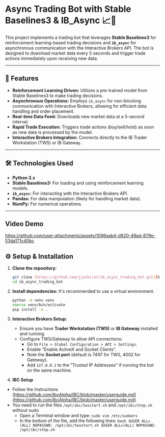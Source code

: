# Async Trading Bot with Stable Baselines3 & IB_Async 📈🤖

This project implements a trading bot that leverages **Stable Baselines3** for reinforcement learning-based trading decisions and **`ib_async`** for asynchronous communication with the Interactive Brokers API.
The bot is designed to download market data every 5 seconds and trigger trade actions immediately upon receiving new data.

---

## 🚀 Features

* **Reinforcement Learning Driven:** Utilizes a pre-trained model from Stable Baselines3 to make trading decisions.
* **Asynchronous Operations:** Employs `ib_async` for non-blocking communication with Interactive Brokers, allowing for efficient data handling and order placement.
* **Real-time Data Feed:** Downloads new market data at a 5-second interval.
* **Rapid Trade Execution:** Triggers trade actions (buy/sell/hold) as soon as new data is processed by the model.
* **Interactive Brokers Integration:** Connects directly to the IB Trader Workstation (TWS) or IB Gateway.

---

## 🛠️ Technologies Used

* **Python 3.x**
* **Stable Baselines3:** For loading and using reinforcement learning models.
* **`ib_async`:** For interacting with the Interactive Brokers API.
* **Pandas:** For data manipulation (likely for handling market data).
* **NumPy:** For numerical operations.

---
## Video Demo
https://github.com/user-attachments/assets/1098aab4-d620-49ad-879e-53da171c40bc

## ⚙️ Setup & Installation

1.  **Clone the repository:**
    ```bash
    git clone [https://github.com/jjaskirat/ib_async_trading_bot.git](https://github.com/jjaskirat/ib_async_trading_bot.git)
    cd ib_async_trading_bot
    ```

2.  **Install dependencies:**
    It's recommended to use a virtual environment.
    ```bash
    python -m venv venv
    source venv/bin/activate
    pip install -e .
    ```

3.  **Interactive Brokers Setup:**
    * Ensure you have **Trader Workstation (TWS)** or **IB Gateway** installed and running.
    * Configure TWS/Gateway to allow API connections:
        * Go to `File > Global Configuration > API > Settings`.
        * Enable "Enable ActiveX and Socket Clients".
        * Note the **Socket port** (default is 7497 for TWS, 4002 for Gateway).
        * Add `127.0.0.1` to the "Trusted IP Addresses" if running the bot on the same machine.
     
4.  **IBC Setup**
   * Follow the Instructions [https://github.com/IbcAlpha/IBC/blob/master/userguide.md](https://github.com/IbcAlpha/IBC/blob/master/userguide.md)
   * You need to run the files `/opt/ibc/twsstart.sh` and `/opt/ibc/stop.sh` without sudo
       * Open a Terminal window and type: `sudo vim /etc/sudoers`
       * In the bottom of the file, add the following lines:
             ```bash
             $USER ALL=(ALL) NOPASSWD: /opt/ibc/twsstart.sh
             $USER ALL=(ALL) NOPASSWD: /opt/ibc/stop.sh
             ```
